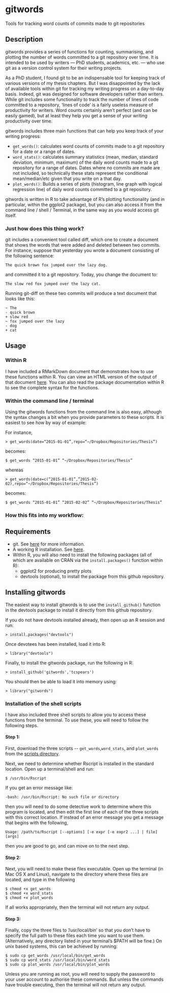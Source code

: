 # gitwords
Tools for tracking word counts of commits made to git repositories

## Description
gitwords provides a series of functions for counting, summarising, and plotting the number of words committed to a git repository over time. It is intended to be used by writers — PhD students, academics, etc. — who use git as a version control system for their writing projects. 

As a PhD student, I found git to be an indispensable tool for keeping track of various versions of my thesis chapters. But I was disappointed by the lack of available tools within git for tracking my writing progress on a day-to-day basis. Indeed, git was designed for software developers rather than writers. While git includes some functionality to track the number of lines of code committed to a repository, ‘lines of code’ is a fairly useless measure of productivity for writers. Word counts certainly aren’t perfect (and can be easily gamed), but at least they help you get a sense of your writing productivity over time.

gitwords includes three main functions that can help you keep track of your writing progress:
* `get_words()`: calculates word counts of commits made to a git repository for a date or a range of dates.
* `word_stats()`: calculates summary statistics (mean, median, standard deviation, minimum, maximum) of the daily word counts made to a git repository for a range of dates. Dates where no commits are made are not included, so technically these stats represent the conditional mean/median/etc given that you write on a that day.
* `plot_words()`: Builds a series of plots (histogram, line graph with logical regression line) of daily word counts committed to a git repository.

gitwords is written in R to take advantage of R’s plotting functionality (and in particular, within the ggplot2 package), but you can also access it from the command line / shell / Terminal, in the same way as you would access git itself. 

### Just how does this thing work?

git includes a convenient tool called diff, which one to create a document that shows the words that were added and deleted between two commits. For instance, suppose that yesterday you wrote a document consisting of the following sentence:

```
The quick brown fox jumped over the lazy dog.
```
and committed it to a git repository. Today, you change the document to:
```
The slow red fox jumped over the lazy cat.
``` 
Running git-diff on these two commits will produce a text document that looks like this:
```
~ The
- quick brown
+ slow red
~ fox jumped over the lazy
- dog
+ cat 
```

## Usage

### Within R

I have included a RMarkDown document that demonstrates how to use these functions within R. You can view an HTML version of the output of that document [here](http://htmlpreview.github.io/?https://github.com/tcspears/gitwords/blob/master/EXAMPLES.html). You can also read the package documentation within R to see the complete syntax for the functions. 

### Within the command line / terminal

Using the gitwords functions from the command line is also easy, although the syntax changes a bit when you provide parameters to these scripts. It is easiest to see how by way of example:

For instance,
```
> get_words(date=“2015-01-01”,repo=“~/Dropbox/Repositories/Thesis”)
```
becomes:
```
$ get_words “2015-01-01” “~/Dropbox/Repositories/Thesis”
```
whereas
```
> get_words(date=c(“2015-01-01”,”2015-02-02),repo=“~/Dropbox/Repositories/Thesis”)
```
becomes:
```
$ get_words “2015-01-01” “2015-02-02” “~/Dropbox/Repositories/Thesis”
```

### How this fits into my workflow:



## Requirements
* git. See [here](http://git-scm.com/book/en/v2/Getting-Started-Installing-Git) for more information.
* A working R installation. See [here](http://www.r-project.org/). 
* Within R, you will also need to install the following packages (all of which are available on CRAN via the `install.packages()` function within R):
  * ggplot2 for producing pretty plots
  * devtools (optional), to install the package from this github repository.

## Installing gitwords
The easiest way to install gitwords is to use the `install_github()` function in the devtools package to install it directly from this github repository.

If you do not have devtools installed already, then open up an R session and run:
```
> install.packages("devtools")
```
Once devotees has been installed, load it into R:
```
> library("devtools")
```
Finally, to install the gitwords package, run the following in R:
```
> install_github('gitwords','tcspears')
```
You should then be able to load it into memory using:
```
> library("gitwords")
```

### Installation of the shell scripts
I have also included three shell scripts to allow you to access  these functions from the terminal. To use these, you will need to follow the following steps.

#### Step 1:
First, download the three scripts -- `get_words`,`word_stats`, and `plot_words` from the [scripts directory](https://github.com/tcspears/gitwords/tree/master/scripts).

Next, we need to determine whether Rscript is installed in the standard location. Open up a terminal/shell and run:
```
$ /usr/bin/Rscript
```
If you get an error message like:
```
-bash: /usr/bin/Rscript: No such file or directory 
```
then you will need to do some detective work to determine where this program is located, and then edit the first line of each of the three scripts with this correct location. If instead of an error message you get a message that begins with the following, 
```
Usage: /path/to/Rscript [--options] [-e expr [-e expr2 ...] | file] [args]
```
then you are good to go, and can move on to the next step.

#### Step 2:

Next, you will need to make these files executable. Open up the terminal (in Mac OS X and Linux), navigate to the directory where these files are located, and type in the following
```
$ chmod +x get_words
$ chmod +x word_stats
$ chmod +x plot_words
```
If all works appropriately, then the terminal will not return any output.

#### Step 3:

Finally, copy the three files to ’/usr/local/bin’ so that you don’t have to specify the full path to these files each time you want to use them. (Alternatively, any directory listed in your terminal’s $PATH will be fine.) On unix based systems, this can be achieved by running:
```
$ sudo cp get_words /usr/local/bin/get_words
$ sudo cp word_stats /usr/local/bin/word_stats
$ sudo cp plot_words /usr/local/bin/plot_words
```
Unless you are running as root, you will need to supply the password to your user account to authorise these commands. But unless the commands have trouble executing, then the terminal will not return any output.



